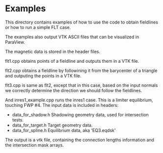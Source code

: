 
# Examples

This directory contains examples of how to use the code to obtain fieldlines or
how to run a simple FLT case.

The examples also output VTK ASCII files that can be visualized in ParaView.

The magnetic data is stored in the header files.

flt1.cpp obtains points of a fieldline and outputs them in a VTK file. 

flt2.cpp obtains a fieldline by followining it from the barycenter of a 
triangle and outputing the points in a VTK file. 

flt3.cpp is same as flt2, except that in this case, based on the input normals we
correctly determine the direction we should follow the fieldlines.

And inres1_example.cpp runs the inres1 case. This is a limiter equilibrium, 
touching FWP #4. The input data is included in headers:
 - data_for_shadow.h
   Shadowing geometry data, used for intersection tests.
 - data_for_target.h
   Target geometry data.
 - data_for_spline.h
   Equilibrium data, aka 'EQ3.eqdsk'

The output is a vtk file, containing the connection lengths information and 
the intersection mask arrays.